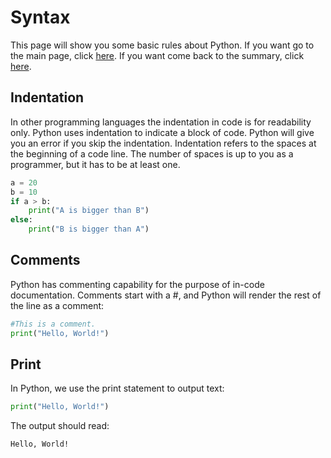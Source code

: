 # Syntax
This page will show you some basic rules about Python.
If you want go to the main page, click [here](https://fededev01.github.io/Learn-Python).
If you want come back to the summary, click [here](https://fededev01.github.io/Learn-Python/ch00_summary).

## Indentation
In other programming languages the indentation in code is for readability only.
Python uses indentation to indicate a block of code.
Python will give you an error if you skip the indentation.
Indentation refers to the spaces at the beginning of a code line.
The number of spaces is up to you as a programmer, but it has to be at least one.

```python
a = 20
b = 10
if a > b:
    print("A is bigger than B")
else:
    print("B is bigger than A")
```

## Comments
Python has commenting capability for the purpose of in-code documentation.
Comments start with a #, and Python will render the rest of the line as a comment:

```python
#This is a comment.
print("Hello, World!")
```

## Print
In Python, we use the print statement to output text:

```python
print("Hello, World!")
```

The output should read:

```output
Hello, World!
```
